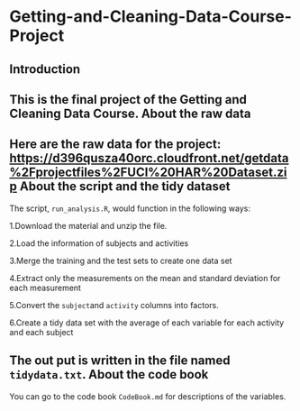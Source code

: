 # Getting-and-Cleaning-Data-Course-Project
Introduction
------------
This is the final project of the Getting and Cleaning Data Course.
About the raw data
------------------
Here are the raw data for the project:
https://d396qusza40orc.cloudfront.net/getdata%2Fprojectfiles%2FUCI%20HAR%20Dataset.zip
About the script and the tidy dataset
------------
The script, `run_analysis.R`, would function in the following ways:

  1.Download the material and unzip the file.
  
  2.Load the information of subjects and activities
  
  3.Merge the training and the test sets to create one data set
  
  4.Extract only the measurements on the mean and standard deviation for each measurement
  
  5.Convert the `subject`and `activity` columns into factors.
  
  6.Create a tidy data set with the average of each variable for each activity and each subject
  
The out put is written in the file named `tidydata.txt`.
About the code book
------------------
You can go to the code book `CodeBook.md` for descriptions of the variables.
